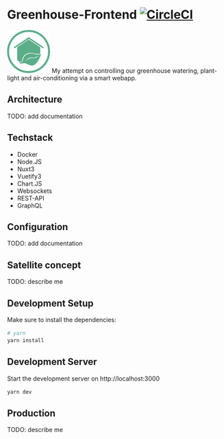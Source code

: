 # Greenhouse-Frontend [![CircleCI](https://dl.circleci.com/status-badge/img/gh/hablijack/greenhouse-frontend-nuxt3/tree/main.svg?style=shield)](https://dl.circleci.com/status-badge/redirect/gh/hablijack/greenhouse-frontend-nuxt3/tree/main)

<img src="https://raw.githubusercontent.com/hablijack/greenhouse-frontend-nuxt3/main/public/img/logo.png" height="100">
My attempt on controlling our greenhouse watering, plant-light and air-conditioning via a smart webapp.

## Architecture

TODO: add documentation

## Techstack

- Docker
- Node.JS
- Nuxt3
- Vuetify3
- Chart.JS
- Websockets
- REST-API
- GraphQL

## Configuration

TODO: add documentation

## Satellite concept

TODO: describe me

## Development Setup

Make sure to install the dependencies:

```bash
# yarn
yarn install
```

## Development Server

Start the development server on http://localhost:3000

```bash
yarn dev
```

## Production

TODO: describe me
